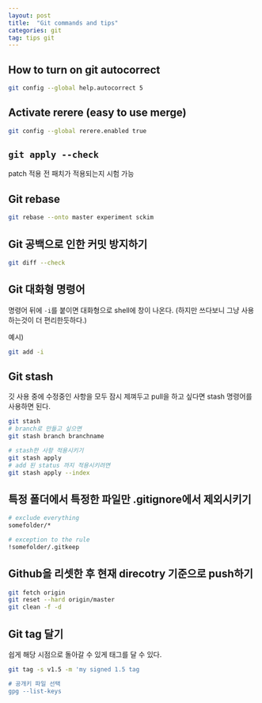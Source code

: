 ```yaml
---
layout: post
title:  "Git commands and tips"
categories: git
tag: tips git
---
```



## How to turn on git autocorrect
```bash
git config --global help.autocorrect 5
```

## Activate rerere (easy to use merge)
```bash
git config --global rerere.enabled true
```

## `git apply --check`
patch 적용 전 패치가 적용되는지 시험 가능

## Git rebase
```bash
git rebase --onto master experiment sckim
```

## Git 공백으로 인한 커밋 방지하기
```bash
git diff --check
```

## Git 대화형 명령어
명령어 뒤에 `-i`를 붙이면 대화형으로 shell에 창이 나온다. (하지만 쓰다보니 그냥 사용하는것이 더 편리한듯하다.)


예시)
```bash
git add -i
```

## Git stash
깃 사용 중에 수정중인 사항을 모두 잠시 제껴두고 pull을 하고 싶다면 stash 명령어를 사용하면 된다.

```bash
git stash
# branch로 만들고 싶으면
git stash branch branchname

# stash한 사항 적용시키기
git stash apply
# add 된 status 까지 적용시키려면
git stash apply --index
```

## 특정 폴더에서 특정한 파일만 .gitignore에서 제외시키기

```bash
# exclude everything
somefolder/*

# exception to the rule
!somefolder/.gitkeep 
```

## Github을 리셋한 후 현재 direcotry 기준으로 push하기

```bash
git fetch origin
git reset --hard origin/master
git clean -f -d
```

## Git tag 달기
쉽게 해당 시점으로 돌아갈 수 있게 태그를 달 수 있다.

```bash
git tag -s v1.5 -m 'my signed 1.5 tag

# 공개키 파일 선택
gpg --list-keys
```
